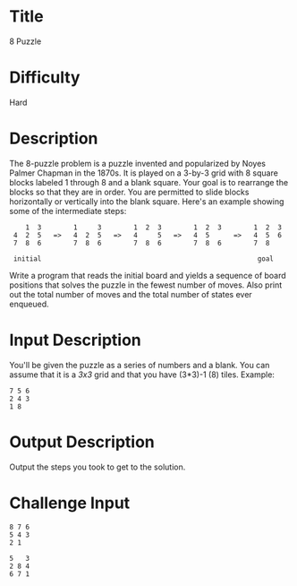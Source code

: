 # Title

8 Puzzle

# Difficulty

Hard

# Description

The 8-puzzle problem is a puzzle invented and popularized by Noyes Palmer Chapman in the 1870s. It is played on a 3-by-3 grid with 8 square blocks labeled 1 through 8 and a blank square. Your goal is to rearrange the blocks so that they are in order. You are permitted to slide blocks horizontally or vertically into the blank square. Here's an example showing some of the intermediate steps:


        1  3        1     3        1  2  3        1  2  3        1  2  3
     4  2  5   =>   4  2  5   =>   4     5   =>   4  5      =>   4  5  6
     7  8  6        7  8  6        7  8  6        7  8  6        7  8 

     initial                                                      goal

Write a program that reads the initial board and yields a sequence of board positions that solves the puzzle in the fewest number of moves. Also print out the total number of moves and the total number of states ever enqueued.

# Input Description

You'll be given the puzzle as a series of numbers and a blank. You can assume that it is a *3x3* grid and that you have (3*3)-1 (8) tiles. Example:

    7 5 6
    2 4 3
    1 8

# Output Description

Output the steps you took to get to the solution.

# Challenge Input

    8 7 6
    5 4 3
    2 1 

    5   3
    2 8 4
    6 7 1
